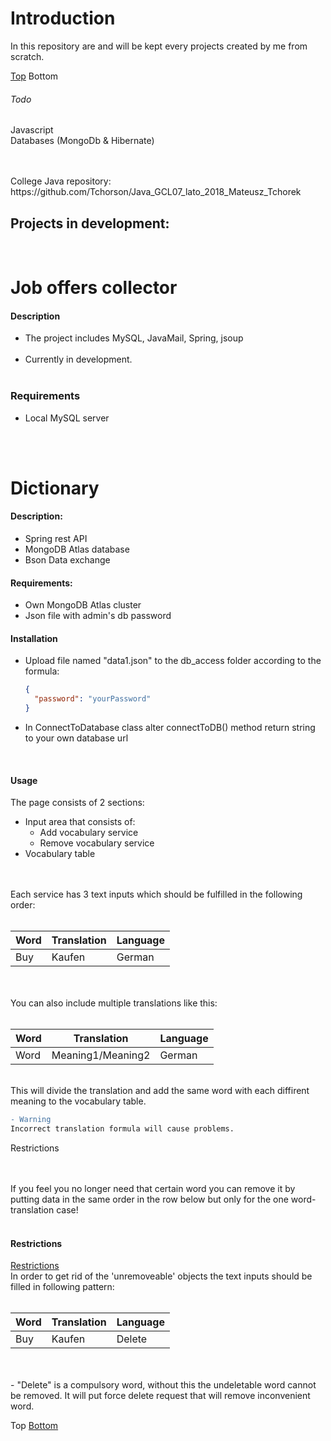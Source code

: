 # Introduction 
In this repository are and will be kept every projects created by me from scratch. 

[Top](#Top)
<a name="Bottom">Bottom</a>


###### Todo 
Javascript <br /> 
Databases (MongoDb & Hibernate) <br /> 

<br/>
<br/>
College Java repository:<br/>
https://github.com/Tchorson/Java_GCL07_lato_2018_Mateusz_Tchorek <br /> 


## Projects in development:
<br/>

Job offers collector
======

#### Description
<ul>
	<li>The project includes MySQL, JavaMail, Spring, jsoup </li><br /> 
	<li>Currently in development. </li><br/> 
</ul>

### Requirements

<ul>
	<li>Local MySQL server</li>
</ul>
<br/>
<br/>

Dictionary 
======

#### Description:

<ul>
	<li>Spring rest API </li>
	<li>MongoDB Atlas database </li>
	<li>Bson Data exchange </li>
</ul>

#### Requirements:
<ul>
	<li> Own MongoDB Atlas cluster </li>
	<li> Json file with admin's db password </li>
</ul>

#### Installation
<ul> 
	<li>Upload file named "data1.json" to the db_access folder according to the formula: <br/> </li>

```json
{
  "password": "yourPassword"
}
```

<li> In ConnectToDatabase class alter connectToDB() method return string to your own database url <br/></li>
</ul>
<br/>

#### Usage
The page consists of 2 sections: <br/>
- Input area that consists of:<br/>
	- Add vocabulary service <br/>
	- Remove vocabulary service <br/>
- Vocabulary table
<br/>
<br/>
Each service has 3 text inputs which should be fulfilled in the following order: <br/>
<br/>

| Word  | Translation | Language |
| ----- | ----------- | -------- |
| Buy   | Kaufen      | German   |

<br/>
<br/>
You can also include multiple translations like this: <br/> <br/>

| Word  | Translation      | Language |
| ----- | ---------------- | -------- |
| Word  | Meaning1/Meaning2| German   |

<br/>
This will divide the translation and add the same word with each diffirent meaning to the vocabulary table.

<br/>

```diff
- Warning
Incorrect translation formula will cause problems. 
```
<a name="restrictions">Restrictions</a>

<br/>
<br/>
If you feel you no longer need that certain word you can remove it by putting data in the same order in the row below but only for the one word-translation case!
<br/>
<br/>

#### Restrictions

[Restrictions](#restrictions)
<br/>
In order to get rid of the 'unremoveable' objects the text inputs should be filled in following pattern: <br/>
<br/>

| Word  | Translation | Language |
| ----- | ----------- | -------- |
| Buy   | Kaufen      | Delete   |

<br/>
<br/>
- "Delete" is a compulsory word, without this the undeletable word cannot be removed.
It will put force delete request that will remove inconvenient word. 

<a name="Top">Top</a>
[Bottom](#Bottom)
